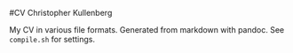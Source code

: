 #CV Christopher Kullenberg

My CV in various file formats. Generated from markdown with pandoc. See
``compile.sh`` for settings.
